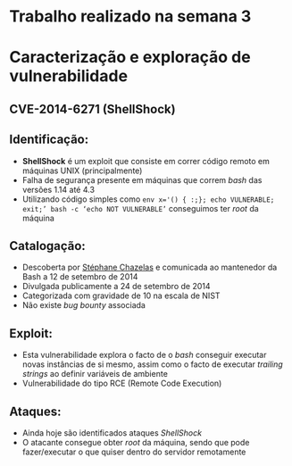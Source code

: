 # Trabalho realizado na semana 3

# Caracterização e exploração de vulnerabilidade
## CVE-2014-6271 (ShellShock)


## Identificação:

   - **ShellShock** é um exploit que consiste em correr código remoto em máquinas UNIX (principalmente)
   - Falha de segurança presente em máquinas que correm *bash* das versões 1.14 até 4.3
   - Utilizando código simples como `env x='() { :;}; echo VULNERABLE; exit;’ bash -c ‘echo NOT VULNERABLE’` conseguimos ter *root* da máquina

## Catalogação:

- Descoberta por [Stéphane Chazelas](https://unix.stackexchange.com/users/22565/st%c3%a9phane-chazelas) e comunicada ao mantenedor da Bash a 12 de setembro de 2014
- Divulgada publicamente a 24 de setembro de 2014
- Categorizada com gravidade de 10 na escala de NIST
- Não existe *bug bounty* associada


## Exploit:

   - Esta vulnerabilidade explora o facto de o *bash* conseguir executar novas instâncias de si mesmo, assim como o facto de executar *trailing strings* ao definir variáveis de ambiente
   - Vulnerabilidade do tipo RCE (Remote Code Execution)


## Ataques:
   - Ainda hoje são identificados ataques *ShellShock*
   - O atacante consegue obter *root* da máquina, sendo que pode fazer/executar o que quiser dentro do servidor remotamente

